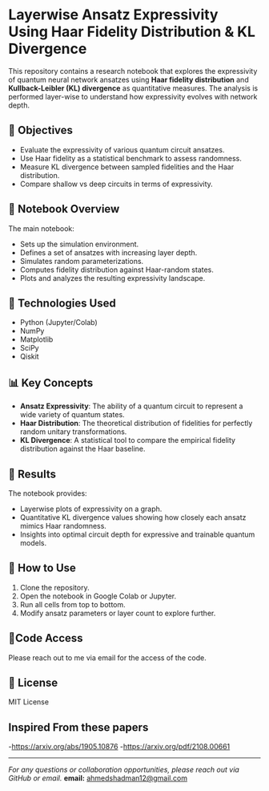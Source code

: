 # Layerwise Ansatz Expressivity Using Haar Fidelity Distribution & KL Divergence

This repository contains a research notebook that explores the expressivity of quantum neural network ansatzes using **Haar fidelity distribution** and **Kullback-Leibler (KL) divergence** as quantitative measures. The analysis is performed layer-wise to understand how expressivity evolves with network depth.

## 🧪 Objectives

- Evaluate the expressivity of various quantum circuit ansatzes.
- Use Haar fidelity as a statistical benchmark to assess randomness.
- Measure KL divergence between sampled fidelities and the Haar distribution.
- Compare shallow vs deep circuits in terms of expressivity.

## 📓 Notebook Overview

The main notebook:
- Sets up the simulation environment.
- Defines a set of ansatzes with increasing layer depth.
- Simulates random parameterizations.
- Computes fidelity distribution against Haar-random states.
- Plots and analyzes the resulting expressivity landscape.

## 🧰 Technologies Used

- Python (Jupyter/Colab)
- NumPy
- Matplotlib
- SciPy
- Qiskit

## 📊 Key Concepts

- **Ansatz Expressivity**: The ability of a quantum circuit to represent a wide variety of quantum states.
- **Haar Distribution**: The theoretical distribution of fidelities for perfectly random unitary transformations.
- **KL Divergence**: A statistical tool to compare the empirical fidelity distribution against the Haar baseline.

## 🧮 Results

The notebook provides:
- Layerwise plots of expressivity on a graph.
- Quantitative KL divergence values showing how closely each ansatz mimics Haar randomness.
- Insights into optimal circuit depth for expressive and trainable quantum models.

## 📁 How to Use

1. Clone the repository.
2. Open the notebook in Google Colab or Jupyter.
3. Run all cells from top to bottom.
4. Modify ansatz parameters or layer count to explore further.

## 🤝Code Access

Please reach out to me via email for the access of the code.

## 📜 License
MIT License

## Inspired From these papers
-https://arxiv.org/abs/1905.10876 
-https://arxiv.org/pdf/2108.00661

---

*For any questions or collaboration opportunities, please reach out via GitHub or email.*
**email:** ahmedshadman12@gmail.com

